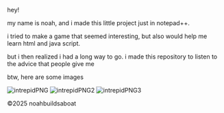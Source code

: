 hey!

my name is noah, and i made this little project just in notepad++.

i tried to make a game that seemed interesting, but also would help me learn html and java script.

but i then realized i had a long way to go. i made this repository to listen to the advice that people give me

btw, here are some images

![intrepidPNG](https://github.com/user-attachments/assets/0ca695de-dda8-493e-a655-530475464c95)
![intrepidPNG2](https://github.com/user-attachments/assets/3475b335-49d2-4bda-96e9-33d80bb5ec9a)
![intrepidPNG3](https://github.com/user-attachments/assets/2f177795-e7d4-462b-9752-20bbd1835adf)

©2025 noahbuildsaboat
